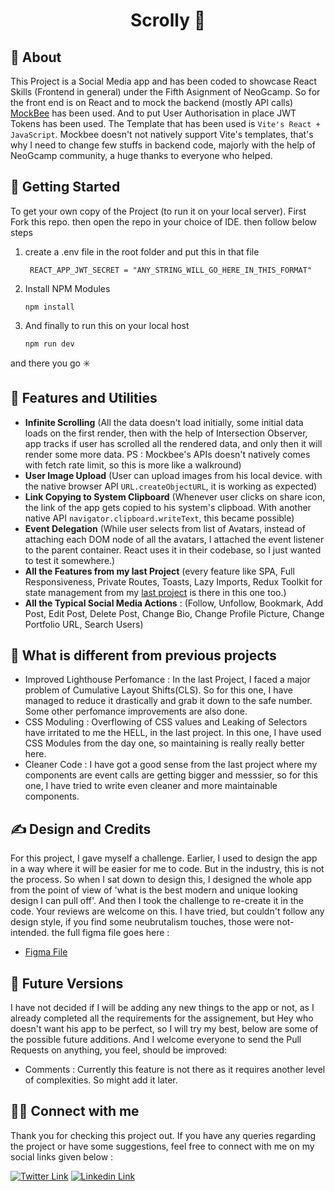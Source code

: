 <h1 align="center">Scrolly 🤳</h1>


## 🙂 About
This Project is a Social Media app and has been coded to showcase React Skills (Frontend in general) under the Fifth Asignment of NeoGcamp. So for the front end is on React and to mock the backend (mostly API calls) [MockBee](https://mockbee.netlify.app/) has been used. And to put User Authorisation in place JWT Tokens has been used. The Template that has been used is `Vite's React + JavaScript`. Mockbee doesn't not natively support Vite's templates, that's why I need to change few stuffs in backend code, majorly with the help of NeoGcamp community, a huge thanks to everyone who helped.

## 🏁 Getting Started
To get your own copy of the Project (to run it on your local server). First Fork this repo. then open the repo in your choice of IDE. then follow below steps
1. create a .env file in the root folder and put this in that file
    ```
     REACT_APP_JWT_SECRET = "ANY_STRING_WILL_GO_HERE_IN_THIS_FORMAT"
    ```
2. Install NPM Modules
    ```
    npm install
    ```
3. And finally to run this on your local host
    ```
    npm run dev
    ```
and there you go ✳️

## 🚀 Features and Utilities
- **Infinite Scrolling** (All the data doesn't load initially, some initial data loads on the first render, then with the help of Intersection Observer, app tracks if user has scrolled all the rendered data, and only then it will render some more data. PS : Mockbee's APIs doesn't natively comes with fetch rate limit, so this is more like a walkround)
- **User Image Upload** (User can upload images from his local device. with the native browser API `URL.createObjectURL`, it is working as expected)
- **Link Copying to System Clipboard** (Whenever user clicks on share icon, the link of the app gets copied to his system's clipboad. With another native API `navigator.clipboard.writeText`, this became possible)
- **Event Delegation** (While user selects from list of Avatars, instead of attaching each DOM node of all the avatars, I attached the event listener to the parent container. React uses it in their codebase, so I just wanted to test it somewhere.)
- **All the Features from my last Project** (every feature like SPA, Full Responsiveness, Private Routes, Toasts, Lazy Imports, Redux Toolkit for state management from my [last project](https://github.com/DebasishSahoo10/The-Look-Shop) is there in this one too.)
- **All the Typical Social Media Actions** : (Follow, Unfollow, Bookmark, Add Post, Edit Post, Delete Post, Change Bio, Change Profile Picture, Change Portfolio URL, Search Users)

## 🦄 What is different from previous projects
- Improved Lighthouse Perfomance : In the last Project, I faced a major problem of Cumulative Layout Shifts(CLS). So for this one, I have managed to reduce it drastically and grab it down to the safe number. Some other perfomance improvements are also done. 
- CSS Moduling : Overflowing of CSS values and Leaking of Selectors have irritated to me the HELL, in the last project. In this one, I have used CSS Modules from the day one, so maintaining is really really better here.
- Cleaner Code : I have got a good sense from the last project where my components are event calls are getting bigger and messsier, so for this one, I have tried to write even cleaner and more maintainable components.

## ✍️ Design and Credits
For this project, I gave myself a challenge. Earlier, I used to design the app in a way where it will be easier for me to code. But in the industry, this is not the process. So when I sat down to design this, I designed the whole app from the point of view of 'what is the best modern and unique looking design I can pull off'. And then I took the challenge to re-create it in the code. Your reviews are welcome on this. I have tried, but couldn't follow any design style, if you find some neubrutalism touches, those were not-intended. the full figma file goes here : 
- [Figma File](https://www.figma.com/community/file/1256511911372216955/Social-Media---SCROLLY)

## 🎈 Future Versions
I have not decided if I will be adding any new things to the app or not, as I already completed all the requirements for the assignement, but Hey who doesn't want his app to be perfect, so I will try my best, below are some of the possible future additions. And I welcome everyone to send the Pull Requests on anything, you feel, should be improved:
- Comments : Currently this feature is not there as it requires another level of complexities. So might add it later.

## 🤜🤛 Connect with me
Thank you for checking this project out. If you have any queries regarding the project or have some suggestions, feel free to connect with me on my social links given below :

[![Twitter Link](https://img.shields.io/badge/Twitter-1DA1F2?style=for-the-badge&logo=twitter&logoColor=white)](https://twitter.com/dddddddeeeeevvv)
[![Linkedin Link](https://img.shields.io/badge/LinkedIn-0077B5?style=for-the-badge&logo=linkedin&logoColor=white)](https://www.linkedin.com/in/debasishsahoo1998)